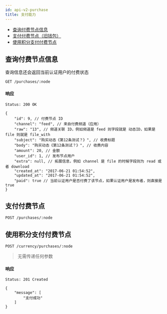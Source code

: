 ```yaml
---
id: api-v2-purchase
title: 支付能力
---
```


- [查询付费节点信息](#查询付费节点信息)
- [支付付费节点（旧钱包）](#支付付费节点)
- [使用积分支付付费节点](#使用积分支付付费节点)

## 查询付费节点信息

查询信息还会返回当前认证用户的付费状态

```
GET /purchases/:node
```

#### 响应

```
Status: 200 OK
```

```json5
{
    "id": 9, // 付费节点 ID
    "channel": "feed", // 来自付费频道（应用）
    "raw": "13", // 频道关联 ID，例如频道是 feed 则字段就是 动态ID，如果是 file 则就是 file_with
    "subject": "购买动态《第12条测试？》", // 收费标题
    "body": "购买动态《第12条测试？》", // 收费内容
    "amount": 20, // 金额
    "user_id": 1, // 发布节点用户
    "extra": null, // 拓展信息，例如 channel 是 file 的时候字段则为 read 或者 download
    "created_at": "2017-06-21 01:54:52",
    "updated_at": "2017-06-21 01:54:52",
    "paid": true // 当前认证用户是否付费了该节点，如果认证用户是发布者，则直接是 true
}
```

## 支付付费节点

```
POST /purchases/:node
```

## 使用积分支付付费节点

```
POST /currency/purchases/:node
```

> 无需传递任何参数

#### 响应

```
Status: 201 Created
```
```
{
    "message": [
        "支付成功"
    ]
}
```